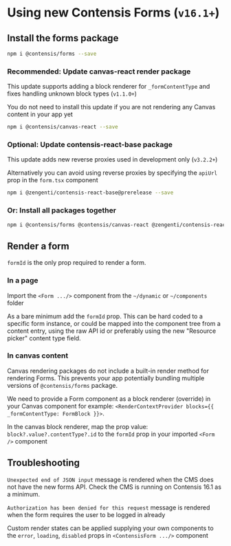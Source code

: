 # Using new Contensis Forms (`v16.1+`)

## Install the forms package

```sh
npm i @contensis/forms --save
```

### Recommended: Update canvas-react render package

This update supports adding a block renderer for `_formContentType` and fixes handling unknown block types (`v1.1.0+`)

You do not need to install this update if you are not rendering any Canvas content in your app yet

```sh
npm i @contensis/canvas-react --save
```

### Optional: Update contensis-react-base package

This update adds new reverse proxies used in development only (`v3.2.2+`)

Alternatively you can avoid using reverse proxies by specifying the `apiUrl` prop in the `form.tsx` component

```sh
npm i @zengenti/contensis-react-base@prerelease --save
```

### Or: Install all packages together

```sh
npm i @contensis/forms @contensis/canvas-react @zengenti/contensis-react-base@prerelease --save
```

## Render a form

`formId` is the only prop required to render a form.

### In a page

Import the `<Form .../>` component from the `~/dynamic` or `~/components` folder

As a bare minimum add the `formId` prop. This can be hard coded to a specific form instance, or could be mapped into the component tree from a content entry, using the raw API id or preferably using the new "Resource picker" content type field.

### In canvas content

Canvas rendering packages do not include a built-in render method for rendering Forms. This prevents your app potentially bundling multiple versions of `@contensis/forms` package.

We need to provide a Form component as a block renderer (override) in your Canvas component for example: `<RenderContextProvider blocks={{ _formContentType: FormBlock }}>`.

In the canvas block renderer, map the prop value: `block?.value?.contentType?.id` to the `formId` prop in your imported `<Form />` component

## Troubleshooting

`Unexpected end of JSON input` message is rendered when the CMS does not have the new forms API. Check the CMS is running on Contensis 16.1 as a minimum.

`Authorization has been denied for this request` message is rendered when the form requires the user to be logged in already

Custom render states can be applied supplying your own components to the `error`, `loading`, `disabled` props in `<ContensisForm .../>` component
